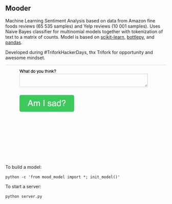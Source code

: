 ## Mooder
Machine Learning Sentiment Analysis based on data from Amazon fine foods reviews (65 535 samples) and Yelp reviews (10 001 samples). Uses Naive Bayes classifier for multinomial models together with tokenization of text to a matrix of counts. Model is based on [scikit-learn](http://scikit-learn.org/), [bottlepy](http://bottlepy.org/docs/dev/index.html), and [pandas](http://pandas.pydata.org).

Developed during #TriforkHackerDays, thx Trifork for opportunity and awesome mindset.

![alt text](https://github.com/lesyk/Mooder/blob/master/demo.gif)

To build a model:
```
python -c 'from mood_model import *; init_model()'
```
To start a server:
```
python server.py
```
